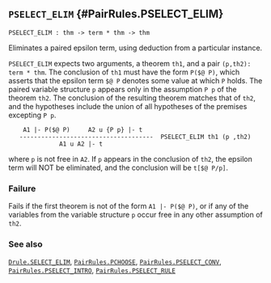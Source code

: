 ## `PSELECT_ELIM` {#PairRules.PSELECT_ELIM}


```
PSELECT_ELIM : thm -> term * thm -> thm
```



Eliminates a paired epsilon term, using deduction from a particular instance.


`PSELECT_ELIM` expects two arguments, a theorem `th1`, and a pair
`(p,th2): term * thm`.  The conclusion of `th1` must have the form `P($@ P)`,
which asserts that the epsilon term `$@ P` denotes some value at which
`P` holds.  The paired variable structure `p` appears only in the assumption
`P p` of the theorem `th2`.  The conclusion of the resulting theorem matches
that of `th2`, and the hypotheses include the union of all hypotheses
of the premises excepting `P p`.
    
        A1 |- P($@ P)     A2 u {P p} |- t
       -------------------------------------  PSELECT_ELIM th1 (p ,th2)
                  A1 u A2 |- t
    
where `p` is not free in `A2`. If `p` appears in the conclusion of
`th2`, the epsilon term will NOT be eliminated, and the conclusion will be
`t[$@ P/p]`.

### Failure

Fails if the first theorem is not of the form `A1 |- P($@ P)`, or if
any of the variables from the variable structure `p` occur free in any
other assumption of `th2`.

### See also

[`Drule.SELECT_ELIM`](#Drule.SELECT_ELIM), [`PairRules.PCHOOSE`](#PairRules.PCHOOSE), [`PairRules.PSELECT_CONV`](#PairRules.PSELECT_CONV), [`PairRules.PSELECT_INTRO`](#PairRules.PSELECT_INTRO), [`PairRules.PSELECT_RULE`](#PairRules.PSELECT_RULE)


